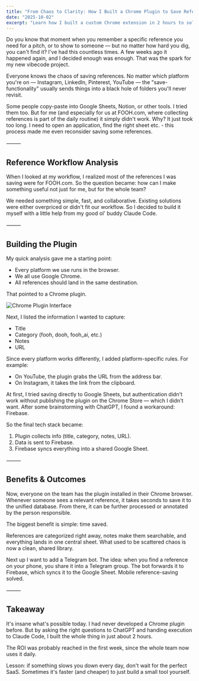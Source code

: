 ```yaml
---
title: "From Chaos to Clarity: How I Built a Chrome Plugin to Save References (in Just 2 Hours)"
date: "2025-10-02"
excerpt: "Learn how I built a custom Chrome extension in 2 hours to solve reference chaos across Instagram, YouTube, and LinkedIn. From Firebase integration to team collaboration - a complete breakdown of building productivity tools that actually work."
---
```


Do you know that moment when you remember a specific reference you need for a pitch, or to show to someone — but no matter how hard you dig, you can't find it? I've had this countless times. A few weeks ago it happened again, and I decided enough was enough. That was the spark for my new vibecode project.

Everyone knows the chaos of saving references. No matter which platform you're on — Instagram, LinkedIn, Pinterest, YouTube — the "save-functionality" usually sends things into a black hole of folders you'll never revisit.

Some people copy-paste into Google Sheets, Notion, or other tools. I tried them too. But for me (and especially for us at FOOH.com, where collecting references is part of the daily routine) it simply didn't work. Why? It just took too long. I need to open an application, find the right sheet etc. - this process made me even reconsider saving some references.

⸻

## Reference Workflow Analysis

When I looked at my workflow, I realized most of the references I was saving were for FOOH.com. So the question became: how can I make something useful not just for me, but for the whole team?

We needed something simple, fast, and collaborative. Existing solutions were either overpriced or didn't fit our workflow. So I decided to build it myself with a little help from my good ol' buddy Claude Code.

⸻

## Building the Plugin

My quick analysis gave me a starting point:

* Every platform we use runs in the browser.
* We all use Google Chrome.
* All references should land in the same destination.

That pointed to a Chrome plugin.

![Chrome Plugin Interface](/images/blog/save-reference-chrome-plugin.jpeg)

Next, I listed the information I wanted to capture:

* Title
* Category (fooh, dooh, fooh_ai, etc.)
* Notes
* URL

Since every platform works differently, I added platform-specific rules. For example:

* On YouTube, the plugin grabs the URL from the address bar.
* On Instagram, it takes the link from the clipboard.

At first, I tried saving directly to Google Sheets, but authentication didn't work without publishing the plugin on the Chrome Store — which I didn't want. After some brainstorming with ChatGPT, I found a workaround: Firebase.

So the final tech stack became:

1. Plugin collects info (title, category, notes, URL).
2. Data is sent to Firebase.
3. Firebase syncs everything into a shared Google Sheet.

⸻

## Benefits & Outcomes

Now, everyone on the team has the plugin installed in their Chrome browser. Whenever someone sees a relevant reference, it takes seconds to save it to the unified database. From there, it can be further processed or annotated by the person responsible.

The biggest benefit is simple: time saved.

References are categorized right away, notes make them searchable, and everything lands in one central sheet. What used to be scattered chaos is now a clean, shared library.

Next up I want to add a Telegram bot. The idea: when you find a reference on your phone, you share it into a Telegram group. The bot forwards it to Firebase, which syncs it to the Google Sheet. Mobile reference-saving solved.

⸻

## Takeaway

It's insane what's possible today. I had never developed a Chrome plugin before. But by asking the right questions to ChatGPT and handing execution to Claude Code, I built the whole thing in just about 2 hours.

The ROI was probably reached in the first week, since the whole team now uses it daily.

Lesson: if something slows you down every day, don't wait for the perfect SaaS. Sometimes it's faster (and cheaper) to just build a small tool yourself.